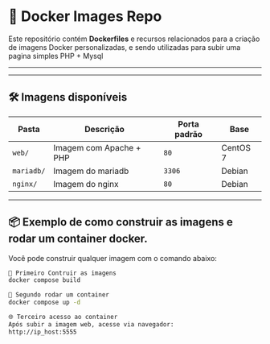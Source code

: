 # 🐳 Docker Images Repo

Este repositório contém **Dockerfiles** e recursos relacionados para a criação de imagens Docker personalizadas, e sendo utilizadas para subir uma pagina simples PHP + Mysql

---

---

## 🛠️ Imagens disponíveis
| Pasta     | Descrição                                | Porta padrão | Base       |
|-----------|------------------------------------------|--------------|------------|
| `web/`    | Imagem com Apache + PHP                  | `80`         | CentOS 7   |
| `mariadb/`| Imagem do mariadb                        | `3306`       | Debian     |
| `nginx/`  | Imagem do nginx			               | `80`	      | Debian	   |


---

## 📦 Exemplo de como construir as imagens e rodar um container docker.

Você pode construir qualquer imagem com o comando abaixo:

```bash
🧱 Primeiro Contruir as imagens
docker compose build

🚀 Segundo rodar um container
docker compose up -d 

🌐 Terceiro acesso ao container
Após subir a imagem web, acesse via navegador:
http://ip_host:5555




